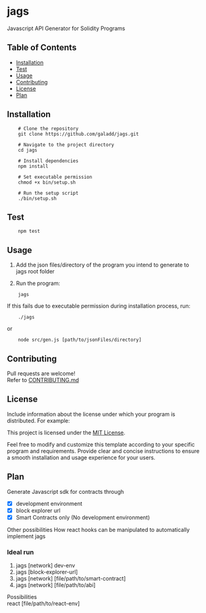# jags

Javascript API Generator for Solidity Programs

## Table of Contents

- [Installation](#installation)
- [Test](#test)
- [Usage](#usage)
- [Contributing](#contributing)
- [License](#license)
- [Plan](#plan)

## Installation

```shell
    # Clone the repository
    git clone https://github.com/galadd/jags.git
   
    # Navigate to the project directory
    cd jags

    # Install dependencies
    npm install

    # Set executable permission
    chmod +x bin/setup.sh

    # Run the setup script
    ./bin/setup.sh
```

## Test
```shell
    npm test
```

## Usage

1. Add the json files/directory of the program you intend to generate to jags root folder

2. Run the program:
```shell
    jags
```

If this fails due to executable permission during installation process, run:
```shell
    ./jags
```
or
```shell
    node src/gen.js [path/to/jsonFiles/directory]
```

## Contributing
Pull requests are welcome!<br>
Refer to [CONTRIBUTING.md](./CONTRIBUTING.md)

## License
Include information about the license under which your program is distributed. For example:

This project is licensed under the [MIT License](./LICENSE). <br>

Feel free to modify and customize this template according to your specific program and requirements. Provide clear and concise instructions to ensure a smooth installation and usage experience for your users.



## Plan
Generate Javascript sdk for contracts through <br>

- [x] development environment
- [x] block explorer url
- [x] Smart Contracts only (No development environment)

Other possibilities
How react hooks can be manipulated to automatically implement jags

### Ideal run
1. jags [network] dev-env
2. jags [block-explorer-url]
3. jags [network] [file/path/to/smart-contract]
4. jags [network] [file/path/to/abi]

Possibilities <br>
 react [file/path/to/react-env]
